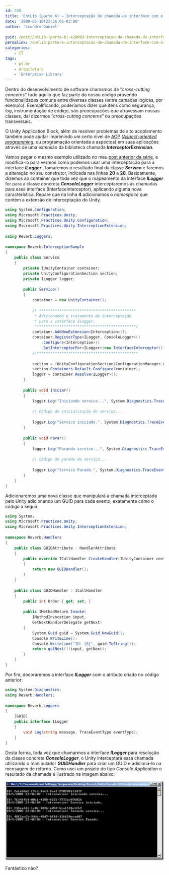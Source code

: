 ```yaml
---
id: 228
title: 'EntLib (parte 6) – Interceptação de chamada de interface com o Unity'
date: '2009-05-10T23:36:06-03:00'
author: 'Leandro Daniel'

guid: /post/EntLib-(parte-6)-e28093-Interceptacao-de-chamada-de-interface-com-o-Unity.aspx
permalink: /entlib-parte-6-interceptacao-de-chamada-de-interface-com-o-unity/
categories:
    - IT
tags:
    - pt-br
    - Arquitetura
    - 'Enterprise Library'
---
```


Dentro do desenvolvimento de software chamamos de “*cross-cutting* *concerns”* tudo aquilo que faz parte do nosso código provendo funcionalidades comuns entre diversas classes (entre camadas lógicas, por exemplo). Exemplificando, poderíamos dizer que itens como segurança, *log*, instrumentação de código, são preocupações que atravessam nossas classes, daí dizermos “*cross-cutting concerns*” ou preocupações transversais.

O Unity Application Block, além de resolver problemas de alto acoplamento também pode ajudar imprimindo um certo nível de [AOP](http://pt.wikipedia.org/wiki/Programa%C3%A7%C3%A3o_orientada_a_aspecto) (*[Aspect-oriented programming](http://pt.wikipedia.org/wiki/Programa%C3%A7%C3%A3o_orientada_a_aspecto)*, ou programação orientada a aspectos) em suas aplicações através de uma extensão da biblioteca chamada ***InterceptorExtension***.

Vamos pegar o mesmo exemplo utilizado no meu [post anterior da série](/EntLib-(parte-5)-e28093-Unity-Application-Block), e modifica-lo para vermos como podemos usar uma interceptação para a interface ***ILogger***. Tomaremos o resultado final da classe ***Servico*** e faremos a alteração no seu construtor, indicada nas linhas **20** a **28**. Basicamente, dizemos ao container que toda vez que o mapeamento da interface ***ILogger*** for para a classe concreta ***ConsoleLogger*** interceptaremos as chamadas para essa interface (InterfaceInterceptor), aplicando alguma nova característica. Repare que na linha **4** adicionamos o *namespace* que contém a extensão de interceptação do Unity.

```csharp
using System.Configuration;
using Microsoft.Practices.Unity;
using Microsoft.Practices.Unity.Configuration;
using Microsoft.Practices.Unity.InterceptionExtension;

using Reverb.Loggers;

namespace Reverb.InterceptionSample
{
    public class Servico
    {
        private IUnityContainer container;
        private UnityConfigurationSection section;
        private ILogger logger;

        public Servico()
        {
            container = new UnityContainer();
            
            /* *******************************************
             * Adicionando o tratamento de interceptação
             * para a interface ILogger.
             *********************************************/
            container.AddNewExtension<Interception>();
            container.RegisterType<ILogger, ConsoleLogger>()
                .Configure<Interception>()
                .SetInterceptorFor<ILogger>(new InterfaceInterceptor());
            //*********************************************

            section = (UnityConfigurationSection)ConfigurationManager.GetSection("unity");
            section.Containers.Default.Configure(container);
            logger = container.Resolve<ILogger>();
        }

        public void Iniciar()
        {   
            logger.Log("Iniciando servico...", System.Diagnostics.TraceEventType.Information);

            // Código de inicialização do serviço...

            logger.Log("Servico iniciado.", System.Diagnostics.TraceEventType.Information);
        }

        public void Parar()
        {
            logger.Log("Parando servico...", System.Diagnostics.TraceEventType.Information);

            // Código de parada do serviço...

            logger.Log("Servico Parado.", System.Diagnostics.TraceEventType.Information);
        }
    }
}
```

Adicionaremos uma nova classe que manipulará a chamada interceptada pelo Unity adicionando um GUID para cada evento, exatamente como o código a seguir:

```csharp
using System;
using Microsoft.Practices.Unity;
using Microsoft.Practices.Unity.InterceptionExtension;

namespace Reverb.Handlers
{
    public class GUIDAttribute : HandlerAttribute
    {
        public override ICallHandler CreateHandler(IUnityContainer container)
        {
            return new GUIDHandler();
        }
    }

    public class GUIDHandler : ICallHandler
    {
        public int Order { get; set; }

        public IMethodReturn Invoke(
            IMethodInvocation input, 
            GetNextHandlerDelegate getNext)
        {
            System.Guid guid = System.Guid.NewGuid();
            Console.WriteLine();
            Console.WriteLine("ID: {0}", guid.ToString());
            return getNext()(input, getNext);
        }
    }
}
```

Por fim, decoraremos a interface ***ILogger*** com o atributo criado no código anterior:

```csharp
using System.Diagnostics;
using Reverb.Handlers;

namespace Reverb.Loggers
{
    [GUID]
    public interface ILogger
    {
        void Log(string message, TraceEventType eventType);
    }
}
```

Desta forma, toda vez que chamarmos a interface ***ILogger*** para resolução da classe concreta ***ConsoleLogger***, o Unity interceptará essa chamada utilizando o manipulador ***GUIDHandler*** para criar um GUID e adiciona-lo na mensagem de retorno. Como usei um projeto do tipo *Console Application* o resultado da chamada é ilustrado na imagem abaixo:

[![ConsoleInterception](/assets/pics/WindowsLiveWriter/EntLibparte6Interceptaodechamadademtodos/4C2506A9/ConsoleInterception_thumb.png "ConsoleInterception")](/assets/pics/WindowsLiveWriter/EntLibparte6Interceptaodechamadademtodos/161DF6EB/ConsoleInterception.png)

Fantástico não?
